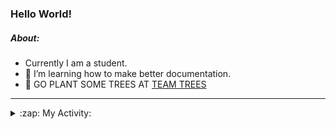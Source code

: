 ### Hello World!

##### About:
- Currently I am a student.
- 🌱 I’m learning how to make better documentation.
- 🌱 GO PLANT SOME TREES AT [TEAM TREES](https://teamtrees.org/)

---
<details>
  <summary>:zap: My Activity:</summary>
  
<!--START_SECTION:waka-->
![Code Time](http://img.shields.io/badge/Code%20Time-1%2C112%20hrs%201%20min-blue)

**I'm a Night 🦉** 

```text
🌞 Morning                1384 commits        ██░░░░░░░░░░░░░░░░░░░░░░░   09.15 % 
🌆 Daytime                5249 commits        █████████░░░░░░░░░░░░░░░░   34.69 % 
🌃 Evening                4354 commits        ███████░░░░░░░░░░░░░░░░░░   28.78 % 
🌙 Night                  4143 commits        ███████░░░░░░░░░░░░░░░░░░   27.38 % 
```
📅 **I'm Most Productive on Wednesday** 

```text
Monday                   2294 commits        ████░░░░░░░░░░░░░░░░░░░░░   15.16 % 
Tuesday                  1834 commits        ███░░░░░░░░░░░░░░░░░░░░░░   12.12 % 
Wednesday                3580 commits        ██████░░░░░░░░░░░░░░░░░░░   23.66 % 
Thursday                 1897 commits        ███░░░░░░░░░░░░░░░░░░░░░░   12.54 % 
Friday                   1507 commits        ██░░░░░░░░░░░░░░░░░░░░░░░   09.96 % 
Saturday                 1371 commits        ██░░░░░░░░░░░░░░░░░░░░░░░   09.06 % 
Sunday                   2647 commits        ████░░░░░░░░░░░░░░░░░░░░░   17.50 % 
```


📊 **This Week I Spent My Time On** 

```text
🔥 Editors: 
VS Code                  11 hrs 41 mins      █████████████████████████   100.00 % 

🐱‍💻 Projects: 
praise                   6 hrs 3 mins        █████████████░░░░░░░░░░░░   51.81 % 
CSF22                    2 hrs 49 mins       ██████░░░░░░░░░░░░░░░░░░░   24.15 % 
skillgraff               2 hrs 48 mins       ██████░░░░░░░░░░░░░░░░░░░   24.02 % 
ai                       0 secs              ░░░░░░░░░░░░░░░░░░░░░░░░░   00.02 % 
```


 Last Updated on 21/04/2023 10:08:20 UTC
<!--END_SECTION:waka-->
</details>
